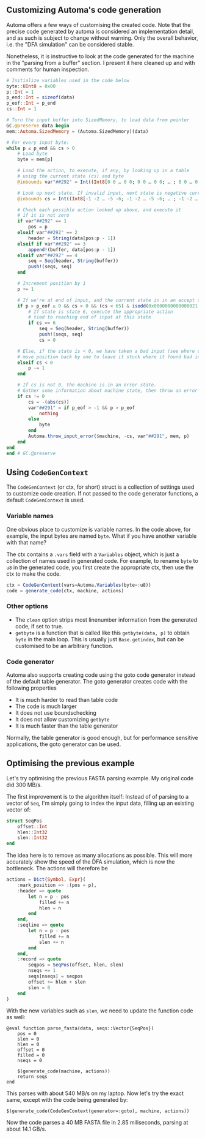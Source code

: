 ## Customizing Automa's code generation
Automa offers a few ways of customising the created code.
Note that the precise code generated by automa is considered an implementation detail,
and as such is subject to change without warning.
Only the overall behavior, i.e. the "DFA simulation" can be considered stable.

Nonetheless, it is instructive to look at the code generated for the machine in the "parsing from a buffer" section.
I present it here cleaned up and with comments for human inspection.

```julia
# Initialize variables used in the code below
byte::UInt8 = 0x00
p::Int = 1
p_end::Int = sizeof(data)
p_eof::Int = p_end
cs::Int = 1

# Turn the input buffer into SizedMemory, to load data from pointer
GC.@preserve data begin
mem::Automa.SizedMemory = (Automa.SizedMemory)(data)

# For every input byte:
while p ≤ p_end && cs > 0
    # Load byte
    byte = mem[p]

    # Load the action, to execute, if any, by looking up in a table
    # using the current state (cs) and byte
    @inbounds var"##292" = Int((Int8[0 0 … 0 0; 0 0 … 0 0; … ; 0 0 … 0 0; 0 0 … 0 0])[(cs - 1) << 8 + byte + 1])

    # Look up next state. If invalid input, next state is negative current state
    @inbounds cs = Int((Int8[-1 -2 … -5 -6; -1 -2 … -5 -6; … ; -1 -2 … -5 -6; -1 -2 … -5 -6])[(cs - 1) << 8 + byte + 1])

    # Check each possible action looked up above, and execute it
    # if it is not zero
    if var"##292" == 1
        pos = p
    elseif var"##292" == 2
        header = String(data[pos:p - 1])
    elseif if var"##292" == 3
        append!(buffer, data[pos:p - 1])
    elseif var"##292" == 4
        seq = Seq(header, String(buffer))
        push!(seqs, seq)
    end

    # Increment position by 1
    p += 1

    # If we're at end of input, and the current state in in an accept state:
    if p > p_eof ≥ 0 && cs > 0 && (cs < 65) & isodd(0x0000000000000021 >>> ((cs - 1) & 63))
        # If state is state 6, execute the appropriate action
        # tied to reaching end of input at this state
        if cs == 6
            seq = Seq(header, String(buffer))
            push!(seqs, seq)
            cs = 0

    # Else, if the state is < 0, we have taken a bad input (see where cs was updated)
    # move position back by one to leave it stuck where it found bad input
    elseif cs < 0
        p -= 1
    end

    # If cs is not 0, the machine is in an error state.
    # Gather some information about machine state, then throw an error
    if cs != 0
        cs = -(abs(cs))
        var"##291" = if p_eof > -1 && p > p_eof
            nothing
        else
            byte
        end
        Automa.throw_input_error($machine, -cs, var"##291", mem, p)
    end
end
end # GC.@preserve
```

## Using `CodeGenContext`
The `CodeGenContext` (or ctx, for short) struct is a collection of settings used to customize code creation.
If not passed to the code generator functions, a default `CodeGenContext` is used.

### Variable names
One obvious place to customize is variable names.
In the code above, for example, the input bytes are named `byte`.
What if you have another variable with that name?

The ctx contains a `.vars` field with a `Variables` object, which is just a collection of names used in generated code.
For example, to rename `byte` to `u8` in the generated code, you first create the appropriate ctx,
then use the ctx to make the code.

```julia
ctx = CodeGenContext(vars=Automa.Variables(byte=:u8))
code = generate_code(ctx, machine, actions)
```

### Other options
* The `clean` option strips most linenumber information from the generated code, if set to true.
* `getbyte` is a function that is called like this `getbyte(data, p)` to obtain `byte` in the main loop.
  This is usually just `Base.getindex`, but can be customised to be an arbitrary function.

### Code generator
Automa also supports creating code using the goto code generator instead of the default table generator.
The goto generator creates code with the following properties
* It is much harder to read than table code
* The code is much larger
* It does not use boundschecking
* It does not allow customizing `getbyte`
* It is much faster than the table generator

Normally, the table generator is good enough, but for performance sensitive applications,
the goto generator can be used.

## Optimising the previous example
Let's try optimising the previous FASTA parsing example.
My original code did 300 MB/s.

The first improvement is to the algorithm itself: Instead of of parsing to a vector of `Seq`,
I'm simply going to index the input data, filling up an existing vector of:

```julia
struct SeqPos
    offset::Int
    hlen::Int32
    slen::Int32
end
```

The idea here is to remove as many allocations as possible.
This will more accurately show the speed of the DFA simulation, which is now the bottleneck.
The actions will therefore be 

```julia
actions = Dict{Symbol, Expr}(
    :mark_position => :(pos = p),
    :header => quote
        let n = p - pos
            filled += n
            hlen = n
        end
    end,
    :seqline => quote
        let n = p - pos
            filled += n
            slen += n
        end
    end,
    :record => quote
        seqpos = SeqPos(offset, hlen, slen)
        nseqs += 1
        seqs[nseqs] = seqpos
        offset += hlen + slen
        slen = 0
    end
)
```

With the new variables such as `slen`, we need to update the function code as well:
```
@eval function parse_fasta(data, seqs::Vector{SeqPos})
    pos = 0
    slen = 0
    hlen = 0
    offset = 0
    filled = 0
    nseqs = 0

    $(generate_code(machine, actions))
    return seqs
end
```

This parses with about 540 MB/s on my laptop.
Now let's try the exact same, except with the code being generated by:

`$(generate_code(CodeGenContext(generator=:goto), machine, actions))`

Now the code parses a 40 MB FASTA file in 2.85 miliseconds, parsing at about 14.1 GB/s.
